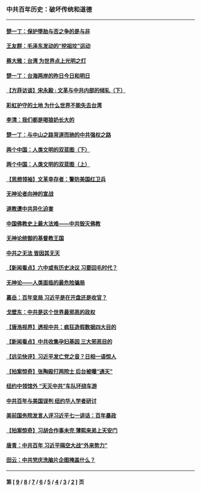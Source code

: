 ### 中共百年历史：破坏传统和道德
---
#### [楚一丁：保护堕胎与否之争的是与非](../../pages/nf1176114/n13815642.md?11070430) 
#### [王友群：毛泽东发动的“挖祖坟”运动](../../pages/nf1176114/n13723639.md?11070430) 
#### [蔡大雅：台湾 为世界点上光明之灯](../../pages/nf1176114/n13531530.md?11070430) 
#### [楚一丁：台海两岸的昨日今日和明日](../../pages/nf1176114/n13531468.md?11070430) 
#### [【方菲访谈】宋永毅 : 文革与中共内部的倾轧（下）](../../pages/nf1176114/n13486836.md?11070430) 
#### [彩虹护守的土地 为什么世界不能失去台湾](../../pages/nf1176114/n13476849.md?11070430) 
#### [李清：我们都是喝狼奶长大的](../../pages/nf1176114/n13471478.md?11070430) 
#### [楚一丁：与中山之路背道而驰的中共强权之路](../../pages/nf1176114/n13437270.md?11070430) 
#### [两个中国：人类文明的双蓝图（下）](../../pages/nf1176114/n13423132.md?11070430) 
#### [两个中国：人类文明的双蓝图（上）](../../pages/nf1176114/n13422687.md?11070430) 
#### [【思想领袖】文革幸存者：警防美国红卫兵](../../pages/nf1176114/n13339289.md?11070430) 
#### [无神论者向神的宣战](../../pages/nf1176114/n13281535.md?11070430) 
#### [道教遭中共异化迫害](../../pages/nf1176114/n13281463.md?11070430) 
#### [中国佛教史上最大法难——中共毁灭佛教](../../pages/nf1176114/n13281397.md?11070430) 
#### [无神论统御的基督教王国](../../pages/nf1176114/n13281280.md?11070430) 
#### [中共之无法 皆因其无天](../../pages/nf1176114/n13281088.md?11070430) 
#### [【新闻看点】六中或有历史决议 习要回毛时代？](../../pages/nf1176114/n13222895.md?11070430) 
#### [无神论——人类面临的最危险骗局](../../pages/nf1176114/n13196137.md?11070430) 
#### [慕岳：百年变局 习近平是在开盘还是收官？](../../pages/nf1176114/n13206516.md?11070430) 
#### [戈壁东：中共是这个世界最邪恶的政权](../../pages/nf1176114/n13085641.md?11070430) 
#### [【唐浩视界】透视中共：疯狂造假数据四大目的](../../pages/nf1176114/n13080590.md?11070430) 
#### [【新闻看点】中共收集孕妇基因 三大邪恶目的](../../pages/nf1176114/n13077182.md?11070430) 
#### [【远见快评】习近平发亡党之音？日相一语惊人](../../pages/nf1176114/n13074809.md?11070430) 
#### [【拍案惊奇】张陶殴打两院士 后台被曝“通天”](../../pages/nf1176114/n13070496.md?11070430) 
#### [纽约中领馆外 “天灭中共”车队环绕车游](../../pages/nf1176114/n13070693.md?11070430) 
#### [中共百年与美国误判 纽约华人学者研讨](../../pages/nf1176114/n13067969.md?11070430) 
#### [美前国务院发言人评习近平七一讲话：百年暴政](../../pages/nf1176114/n13066986.md?11070430) 
#### [【拍案惊奇】习胡合作事未完 薄熙来弟上天安门](../../pages/nf1176114/n13065867.md?11070430) 
#### [唐青：中共百年 习近平隔空大战“外来势力”](../../pages/nf1176114/n13065976.md?11070430) 
#### [田云：中共党庆洗脑片企图掩盖什么？](../../pages/nf1176114/n13064395.md?11070430) 

---
#### 第 [ [9](./9.md?11070430) / [8](./8.md?11070430) / [7](./7.md?11070430) / [6](./6.md?11070430) / [5](./5.md?11070430) / [4](./4.md?11070430) / [3](./3.md?11070430) / [2](./2.md?11070430) ] 页
